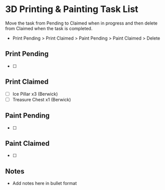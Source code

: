 # 3D Printing & Painting Task List
Move the task from Pending to Claimed when in progress and then delete from Claimed when the task is completed.
- Print Pending > Print Claimed > Paint Pending > Paint Claimed > Delete

## Print Pending
- [ ]

## Print Claimed
- [ ] Ice Pillar x3 (Berwick)
- [ ] Treasure Chest x1 (Berwick)

## Paint Pending
- [ ]

## Paint Claimed
- [ ]

## Notes
- Add notes here in bullet format
